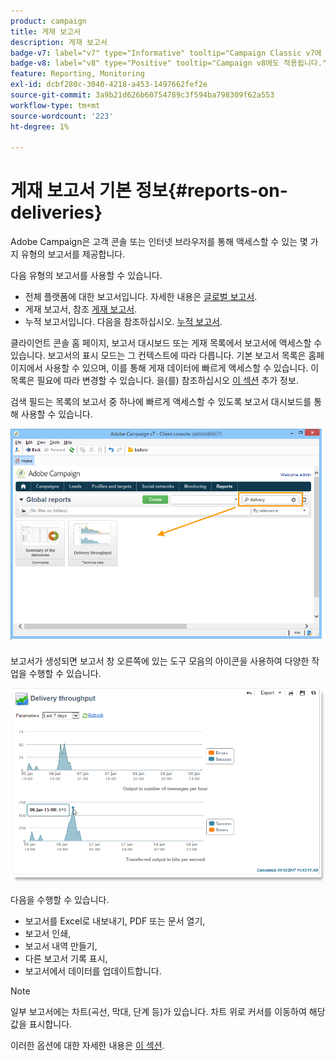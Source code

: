 ```yaml
---
product: campaign
title: 게재 보고서
description: 게재 보고서
badge-v7: label="v7" type="Informative" tooltip="Campaign Classic v7에 적용"
badge-v8: label="v8" type="Positive" tooltip="Campaign v8에도 적용됩니다."
feature: Reporting, Monitoring
exl-id: dcbf280c-3040-4218-a453-1497662fef2e
source-git-commit: 3a9b21d626b60754789c3f594ba798309f62a553
workflow-type: tm+mt
source-wordcount: '223'
ht-degree: 1%

---
```


# 게재 보고서 기본 정보{#reports-on-deliveries}



Adobe Campaign은 고객 콘솔 또는 인터넷 브라우저를 통해 액세스할 수 있는 몇 가지 유형의 보고서를 제공합니다.

다음 유형의 보고서를 사용할 수 있습니다.

* 전체 플랫폼에 대한 보고서입니다. 자세한 내용은 [글로벌 보고서](../../reporting/using/global-reports.md).
* 게재 보고서, 참조 [게재 보고서](../../reporting/using/delivery-reports.md).
* 누적 보고서입니다. 다음을 참조하십시오. [누적 보고서](../../reporting/using/cumulative-reports.md).

클라이언트 콘솔 홈 페이지, 보고서 대시보드 또는 게재 목록에서 보고서에 액세스할 수 있습니다. 보고서의 표시 모드는 그 컨텍스트에 따라 다릅니다. 기본 보고서 목록은 홈페이지에서 사용할 수 있으며, 이를 통해 게재 데이터에 빠르게 액세스할 수 있습니다. 이 목록은 필요에 따라 변경할 수 있습니다. 을(를) 참조하십시오 [이 섹션](../../reporting/using/about-reports-creation-in-campaign.md) 추가 정보.


검색 필드는 목록의 보고서 중 하나에 빠르게 액세스할 수 있도록 보고서 대시보드를 통해 사용할 수 있습니다.

![](assets/s_ncs_user_report_searchfield.png)

보고서가 생성되면 보고서 창 오른쪽에 있는 도구 모음의 아이콘을 사용하여 다양한 작업을 수행할 수 있습니다.

![](assets/s_ncs_user_report_toolbar.png)

다음을 수행할 수 있습니다.

* 보고서를 Excel로 내보내기, PDF 또는 문서 열기,
* 보고서 인쇄,
* 보고서 내역 만들기,
* 다른 보고서 기록 표시,
* 보고서에서 데이터를 업데이트합니다.

>[!NOTE]
>
>일부 보고서에는 차트(곡선, 막대, 단계 등)가 있습니다. 차트 위로 커서를 이동하여 해당 값을 표시합니다.

이러한 옵션에 대한 자세한 내용은 [이 섹션](../../reporting/using/about-adobe-campaign-reporting-tools.md).

